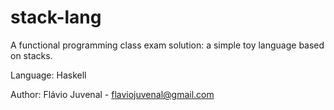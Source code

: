 # stack-lang
A functional programming class exam solution: a simple toy language based on stacks.

Language: Haskell

Author: Flávio Juvenal - flaviojuvenal@gmail.com
